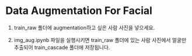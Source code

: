 # Data Augmentation For Facial

1.  train_raw 폴더에 augmentation하고 싶은 사람 사진을 넣으세요. 

2.  img_aug.ipynb 파일을 실행시키면 train_raw 폴더에 있는 사람 사진에서 얼굴만 추출되어 train_cascade 폴더에 저장됩니다.
